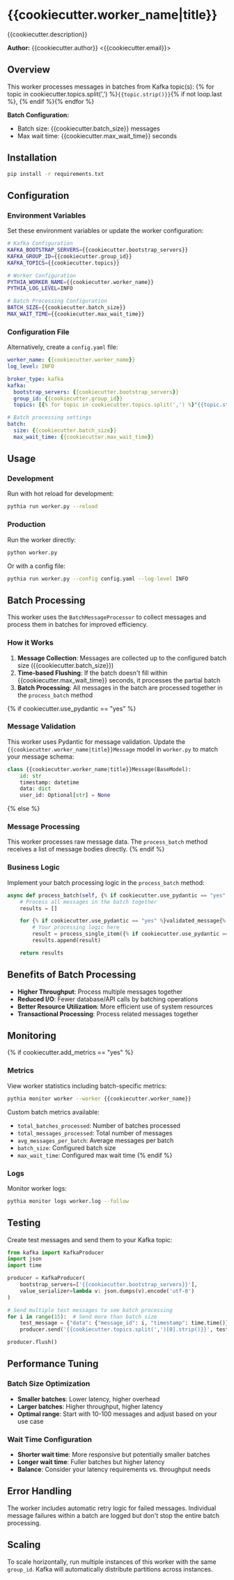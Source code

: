 # {{cookiecutter.worker_name|title}}

{{cookiecutter.description}}

**Author:** {{cookiecutter.author}} <{{cookiecutter.email}}>

## Overview

This worker processes messages in batches from Kafka topic(s): {% for topic in cookiecutter.topics.split(',') %}`{{topic.strip()}}`{% if not loop.last %}, {% endif %}{% endfor %}

**Batch Configuration:**
- Batch size: {{cookiecutter.batch_size}} messages
- Max wait time: {{cookiecutter.max_wait_time}} seconds

## Installation

```bash
pip install -r requirements.txt
```

## Configuration

### Environment Variables

Set these environment variables or update the worker configuration:

```bash
# Kafka Configuration
KAFKA_BOOTSTRAP_SERVERS={{cookiecutter.bootstrap_servers}}
KAFKA_GROUP_ID={{cookiecutter.group_id}}
KAFKA_TOPICS={{cookiecutter.topics}}

# Worker Configuration
PYTHIA_WORKER_NAME={{cookiecutter.worker_name}}
PYTHIA_LOG_LEVEL=INFO

# Batch Processing Configuration
BATCH_SIZE={{cookiecutter.batch_size}}
MAX_WAIT_TIME={{cookiecutter.max_wait_time}}
```

### Configuration File

Alternatively, create a `config.yaml` file:

```yaml
worker_name: {{cookiecutter.worker_name}}
log_level: INFO

broker_type: kafka
kafka:
  bootstrap_servers: {{cookiecutter.bootstrap_servers}}
  group_id: {{cookiecutter.group_id}}
  topics: [{% for topic in cookiecutter.topics.split(',') %}"{{topic.strip()}}"{% if not loop.last %}, {% endif %}{% endfor %}]

# Batch processing settings
batch:
  size: {{cookiecutter.batch_size}}
  max_wait_time: {{cookiecutter.max_wait_time}}
```

## Usage

### Development

Run with hot reload for development:

```bash
pythia run worker.py --reload
```

### Production

Run the worker directly:

```bash
python worker.py
```

Or with a config file:

```bash
pythia run worker.py --config config.yaml --log-level INFO
```

## Batch Processing

This worker uses the `BatchMessageProcessor` to collect messages and process them in batches for improved efficiency.

### How it Works

1. **Message Collection**: Messages are collected up to the configured batch size ({{cookiecutter.batch_size}})
2. **Time-based Flushing**: If the batch doesn't fill within {{cookiecutter.max_wait_time}} seconds, it processes the partial batch
3. **Batch Processing**: All messages in the batch are processed together in the `process_batch` method

{% if cookiecutter.use_pydantic == "yes" %}
### Message Validation

This worker uses Pydantic for message validation. Update the `{{cookiecutter.worker_name|title}}Message` model in `worker.py` to match your message schema:

```python
class {{cookiecutter.worker_name|title}}Message(BaseModel):
    id: str
    timestamp: datetime
    data: dict
    user_id: Optional[str] = None
```
{% else %}
### Message Processing

This worker processes raw message data. The `process_batch` method receives a list of message bodies directly.
{% endif %}

### Business Logic

Implement your batch processing logic in the `process_batch` method:

```python
async def process_batch(self, {% if cookiecutter.use_pydantic == "yes" %}batch: List[{{cookiecutter.worker_name|title}}Message]{% else %}batch: List[Any]{% endif %}) -> List[Any]:
    # Process all messages in the batch together
    results = []

    for {% if cookiecutter.use_pydantic == "yes" %}validated_message{% else %}message_data{% endif %} in batch:
        # Your processing logic here
        result = process_single_item({% if cookiecutter.use_pydantic == "yes" %}validated_message.data{% else %}message_data{% endif %})
        results.append(result)

    return results
```

## Benefits of Batch Processing

- **Higher Throughput**: Process multiple messages together
- **Reduced I/O**: Fewer database/API calls by batching operations
- **Better Resource Utilization**: More efficient use of system resources
- **Transactional Processing**: Process related messages together

## Monitoring

{% if cookiecutter.add_metrics == "yes" %}
### Metrics

View worker statistics including batch-specific metrics:

```bash
pythia monitor worker --worker {{cookiecutter.worker_name}}
```

Custom batch metrics available:
- `total_batches_processed`: Number of batches processed
- `total_messages_processed`: Total number of messages
- `avg_messages_per_batch`: Average messages per batch
- `batch_size`: Configured batch size
- `max_wait_time`: Configured max wait time
{% endif %}

### Logs

Monitor worker logs:

```bash
pythia monitor logs worker.log --follow
```

## Testing

Create test messages and send them to your Kafka topic:

```python
from kafka import KafkaProducer
import json
import time

producer = KafkaProducer(
    bootstrap_servers=['{{cookiecutter.bootstrap_servers}}'],
    value_serializer=lambda v: json.dumps(v).encode('utf-8')
)

# Send multiple test messages to see batch processing
for i in range(15):  # Send more than batch size
    test_message = {"data": {"message_id": i, "timestamp": time.time()}}
    producer.send('{{cookiecutter.topics.split(',')[0].strip()}}', test_message)

producer.flush()
```

## Performance Tuning

### Batch Size Optimization

- **Smaller batches**: Lower latency, higher overhead
- **Larger batches**: Higher throughput, higher latency
- **Optimal range**: Start with 10-100 messages and adjust based on your use case

### Wait Time Configuration

- **Shorter wait time**: More responsive but potentially smaller batches
- **Longer wait time**: Fuller batches but higher latency
- **Balance**: Consider your latency requirements vs. throughput needs

## Error Handling

The worker includes automatic retry logic for failed messages. Individual message failures within a batch are logged but don't stop the entire batch processing.

## Scaling

To scale horizontally, run multiple instances of this worker with the same `group_id`. Kafka will automatically distribute partitions across instances.
